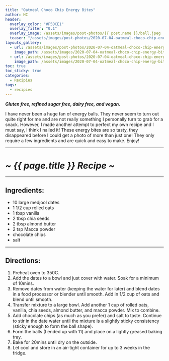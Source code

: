 ```yaml
---
title: "Oatmeal Choco Chip Energy Bites"
author: HC
header:
  overlay_color: "#F5DCE1"
  overlay_filter: "0.1"
  overlay_image: /assets/images/post-photos/{{ post.name }}/ball.jpeg
  teaser: "/assets/images/post-photos/2020-07-04-oatmeal-choco-chip-energy-bites/ball.jpeg"
layouts_gallery:
  - url: /assets/images/post-photos/2020-07-04-oatmeal-choco-chip-energy-bites/stuff in bowl.jpeg
    image_path: /assets/images/2020-07-04-oatmeal-choco-chip-energy-bites/stuff in bowl small.jpeg
  - url: /assets/images/post-photos/2020-07-04-oatmeal-choco-chip-energy-bites/bars.jpeg
    image_path: /assets/images/2020-07-04-oatmeal-choco-chip-energy-bites/bars small.jpeg
toc: true
toc_sticky: true
categories:
  - Recipies
tags:
  - recipies
---
```


***Gluten free, refined sugar free, dairy free, and vegan.***

I have never been a huge fan of energy balls. They never seem to turn out quite right for me and are not really something I personally turn to grab for a snack. However, I made another attempt to perfect my own recipe and I must say, I think I nailed it! These energy bites are so tasty, they disappeared before I could get a photo of more than just one! They only require a few ingredients and are quick and easy to make. Enjoy!

***

# ***~ {{ page.title }} Recipe ~***

***

## Ingredients:

* 10 large medjool dates
* 1 1/2 cup rolled oats
* 1 tbsp vanilla
* 2 tbsp chia seeds
* 2 tbsp almond butter
* 2 tsp Macca powder
* chocolate chips
* salt

***

## Directions:

1. Preheat oven to 350C.
2. Add the dates to a bowl and just cover with water. Soak for a minimum of 10mins.
3. Remove dates from water (keeping the water for later) and blend dates in a food processor or blender until smooth. Add in 1/2 cup of oats and blend until smooth.
4. Transfer mixture to a large bowl. Add another 1 cup of rolled oats, vanilla, chia seeds, almond butter, and macca powder. Mix to combine.
5. Add chocolate chips (as much as you prefer) and salt to taste. Continue to stir in the date water until the mixture is a slightly sticky consistency (sticky enough to form the ball shape).
6. Form the balls (I ended up with 11) and place on a lightly greased baking tray. 
7. Bake for 20mins until dry on the outside.
8. Let cool and store in an air-tight container for up to 3 weeks in the fridge. 